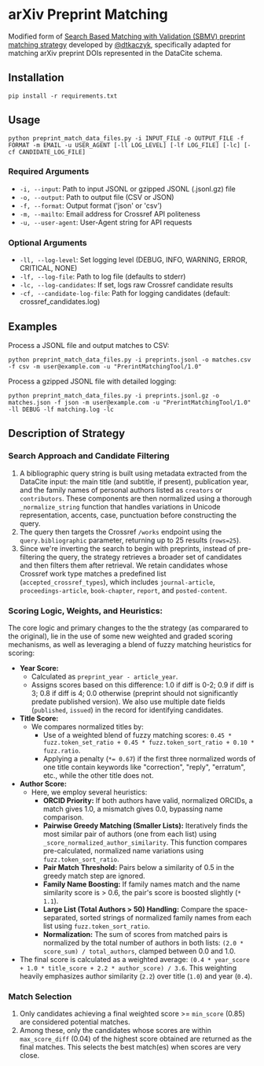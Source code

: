 # arXiv Preprint Matching

Modified form of [Search Based Matching with Validation (SBMV) preprint matching strategy](https://gitlab.com/crossref/labs/marple/-/blob/main/strategies_available/preprint_sbmv/strategy.py?ref_type=heads) developed by [@dtkaczyk](https://github.com/dtkaczyk), specifically adapted for matching arXiv preprint DOIs represented in the DataCite schema.

## Installation

```
pip install -r requirements.txt
```

## Usage

```
python preprint_match_data_files.py -i INPUT_FILE -o OUTPUT_FILE -f FORMAT -m EMAIL -u USER_AGENT [-ll LOG_LEVEL] [-lf LOG_FILE] [-lc] [-cf CANDIDATE_LOG_FILE]
```

### Required Arguments
- `-i, --input`: Path to input JSONL or gzipped JSONL (.jsonl.gz) file
- `-o, --output`: Path to output file (CSV or JSON)
- `-f, --format`: Output format ('json' or 'csv')
- `-m, --mailto`: Email address for Crossref API politeness
- `-u, --user-agent`: User-Agent string for API requests

### Optional Arguments
- `-ll, --log-level`: Set logging level (DEBUG, INFO, WARNING, ERROR, CRITICAL, NONE)
- `-lf, --log-file`: Path to log file (defaults to stderr)
- `-lc, --log-candidates`: If set, logs raw Crossref candidate results
- `-cf, --candidate-log-file`: Path for logging candidates (default: crossref_candidates.log)


## Examples

Process a JSONL file and output matches to CSV:
```
python preprint_match_data_files.py -i preprints.jsonl -o matches.csv -f csv -m user@example.com -u "PrerintMatchingTool/1.0"
```

Process a gzipped JSONL file with detailed logging:
```
python preprint_match_data_files.py -i preprints.jsonl.gz -o matches.json -f json -m user@example.com -u "PrerintMatchingTool/1.0" -ll DEBUG -lf matching.log -lc
```

## Description of Strategy


### Search Approach and Candidate Filtering

1.  A bibliographic query string is built using metadata extracted from the DataCite input: the main title (and subtitle, if present), publication year, and the family names of personal authors listed as `creators` or `contributors`. These components are then normalized using a thorough `_normalize_string` function that handles variations in Unicode representation, accents, case, punctuation before constructing the query.
2. The query then targets the Crossref `/works` endpoint using the `query.bibliographic` parameter, returning up to 25 results (`rows=25`).
3. Since we're inverting the search to begin with preprints, instead of pre-filtering the query, the strategy retrieves a broader set of candidates and then filters them after retrieval. We retain candidates whose Crossref work type matches a predefined list (`accepted_crossref_types`), which includes `journal-article`, `proceedings-article`, `book-chapter`, `report`, and `posted-content`. 


### Scoring Logic, Weights, and Heuristics:

The core logic and primary changes to the the strategy (as comparared to the original), lie in the use of some new weighted and graded scoring mechanisms, as well as leveraging a blend of fuzzy matching heuristics for scoring:

* **Year Score:**
    * Calculated as `preprint_year - article_year`.
    * Assigns scores based on this difference: 1.0 if diff is 0-2; 0.9 if diff is 3; 0.8 if diff is 4; 0.0 otherwise (preprint should not significantly predate published version). We also use multiple date fields (`published`, `issued`) in the record for identifying candidates.
* **Title Score:**
    * We compares normalized titles by:
       * Use of a weighted blend of fuzzy matching scores: `0.45 * fuzz.token_set_ratio + 0.45 * fuzz.token_sort_ratio + 0.10 * fuzz.ratio`.
       * Applying a penalty (`*= 0.67`) if the first three normalized words of one title contain keywords like "correction", "reply", "erratum", etc., while the other title does not.
* **Author Score:** 
   * Here, we employ several heuristics:
       * **ORCID Priority:** If both authors have valid, normalized ORCIDs, a match gives 1.0, a mismatch gives 0.0, bypassing name comparison.
       * **Pairwise Greedy Matching (Smaller Lists):** Iteratively finds the most similar pair of authors (one from each list) using `_score_normalized_author_similarity`. This function compares pre-calculated, normalized name variations using `fuzz.token_sort_ratio`.
       * **Pair Match Threshold:** Pairs below a similarity of 0.5 in the greedy match step are ignored.
       * **Family Name Boosting:** If family names match and the name similarity score is > 0.6, the pair's score is boosted slightly (`* 1.1`).
       * **Large List (Total Authors > 50) Handling:** Compare the space-separated, sorted strings of normalized family names from each list using `fuzz.token_sort_ratio`.
       * **Normalization:** The sum of scores from matched pairs is normalized by the total number of authors in both lists: `(2.0 * score_sum) / total_authors`, clamped between 0.0 and 1.0.
* The final score is calculated as a weighted average: `(0.4 * year_score + 1.0 * title_score + 2.2 * author_score) / 3.6`. This weighting heavily emphasizes author similarity (`2.2`) over title (`1.0`) and year (`0.4`).

### Match Selection

1. Only candidates achieving a final weighted score >= `min_score` (0.85) are considered potential matches.
2. Among these, only the candidates whose scores are within `max_score_diff` (0.04) of the highest score obtained are returned as the final matches. This selects the best match(es) when scores are very close.
